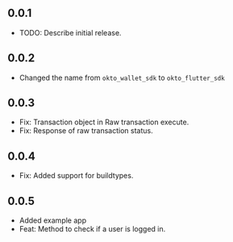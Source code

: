 ## 0.0.1

* TODO: Describe initial release.

## 0.0.2
- Changed the name from `okto_wallet_sdk` to `okto_flutter_sdk`

## 0.0.3
- Fix: Transaction object in Raw transaction execute.
- Fix: Response of raw transaction status.

## 0.0.4
- Fix: Added support for buildtypes.

## 0.0.5
- Added example app
- Feat: Method to check if a user is logged in.